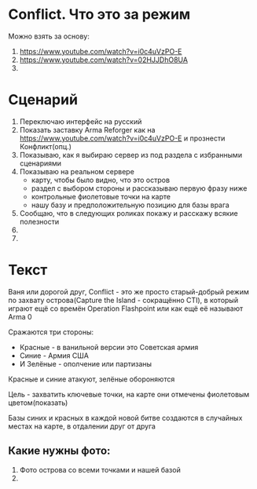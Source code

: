 # Conflict. Что это за режим
Можно взять за основу:
1. https://www.youtube.com/watch?v=i0c4uVzPO-E
2. https://www.youtube.com/watch?v=02HJJDhO8UA
3. 

# Сценарий
1. Переключаю интерфейс на русский
2. Показать заставку Arma Reforger как на https://www.youtube.com/watch?v=i0c4uVzPO-E и прознести Конфликт(опц.)
3. Показываю, как я выбираю сервер из под раздела с избранными сценариями
4. Показываю на реальном сервере
   - карту, чтобы было видно, что это остров
   - раздел с выбором стороны и рассказываю первую фразу ниже
   - контрольные фиолетовые точки на карте
   - нашу базу и предположительную позицию для базы врага
5. Сообщаю, что в следующих роликах покажу и расскажу всякие полезности
6. 
7. 


# Текст
Ваня или дорогой друг, Conflict - это же просто старый-добрый режим по захвату острова(Capture the Island - сокращённо CTI), в который играют ещё со времён Operation Flashpoint или как ещё её называют Arma 0

Сражаются три стороны:
- Красные - в ванильной версии это Советская армия
- Синие - Армия США
- И Зелёные - ополчение или партизаны

Красные и синие атакуют, зелёные обороняются 

Цель - захватить ключевые точки, на карте они отмечены фиолетовым цветом(показать)

Базы синих и красных в каждой новой битве создаются в случайных местах на карте, в отдалении друг от друга


## Какие нужны фото:
1. Фото острова со всеми точками и нашей базой
2. 



